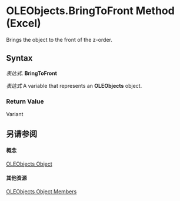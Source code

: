 
# OLEObjects.BringToFront Method (Excel)

Brings the object to the front of the z-order.


## Syntax

 _表达式_. **BringToFront**

 _表达式_ A variable that represents an **OLEObjects** object.


### Return Value

Variant


## 另请参阅


#### 概念


[OLEObjects Object](e3fcf4bd-7c96-ecb3-dc04-551f7f7348f9.md)
#### 其他资源


[OLEObjects Object Members](http://msdn.microsoft.com/library/7c3b0619-a988-1b8c-51b1-4c8ef3180264%28Office.15%29.aspx)